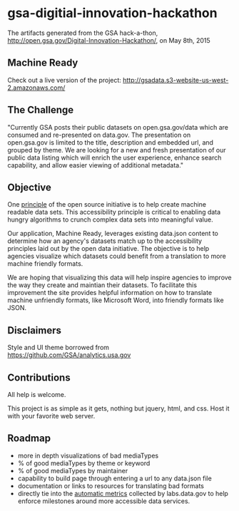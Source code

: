 # gsa-digitial-innovation-hackathon
The artifacts generated from the GSA hack-a-thon, http://open.gsa.gov/Digital-Innovation-Hackathon/,  on May 8th, 2015

## Machine Ready

Check out a live version of the project: http://gsadata.s3-website-us-west-2.amazonaws.com/

## The Challenge

"Currently GSA posts their public datasets on open.gsa.gov/data which are 
consumed and re-presented on data.gov. The presentation on open.gsa.gov is 
limited to the title, description and embedded url, and grouped by theme. 
We are looking for a new and fresh presentation of our public data listing 
which will enrich the user experience, enhance search capability, and allow 
easier viewing of additional metadata."

## Objective

One [principle](https://project-open-data.cio.gov/principles/) of the open 
source initiative is to help create machine readable data sets. This 
accessibility principle is critical to enabling data hungry algorithms to crunch 
complex data sets into meaningful value.

Our application, Machine Ready, leverages existing data.json content to determine 
how an agency's datasets match up to the accessibility principles laid out by the open 
data initiative. The objective is to help agencies visualize which datasets could
benefit from a translation to more machine friendly formats.

We are hoping that visualizing this data will help inspire agencies to improve 
the way they create and maintian their datasets. To facilitate this improvement
the site provides helpful information on how to translate machine unfriendly
formats, like Microsoft Word, into friendly formats like JSON.

## Disclaimers

Style and UI theme borrowed from https://github.com/GSA/analytics.usa.gov

## Contributions

All help is welcome. 

This project is as simple as it gets, nothing but jquery, html, and css.
Host it with your favorite web server.

## Roadmap

- more in depth visualizations of bad mediaTypes
 - % of good mediaTypes by theme or keyword
 - % of good mediaTypes by maintainer
- capability to build page through entering a url to any data.json file
- documentation or links to resources for translating bad formats
- directly tie into the [automatic metrics](http://labs.data.gov/dashboard/docs#automated_metrics) collected by labs.data.gov to help
enforce milestones around more accessible data services.